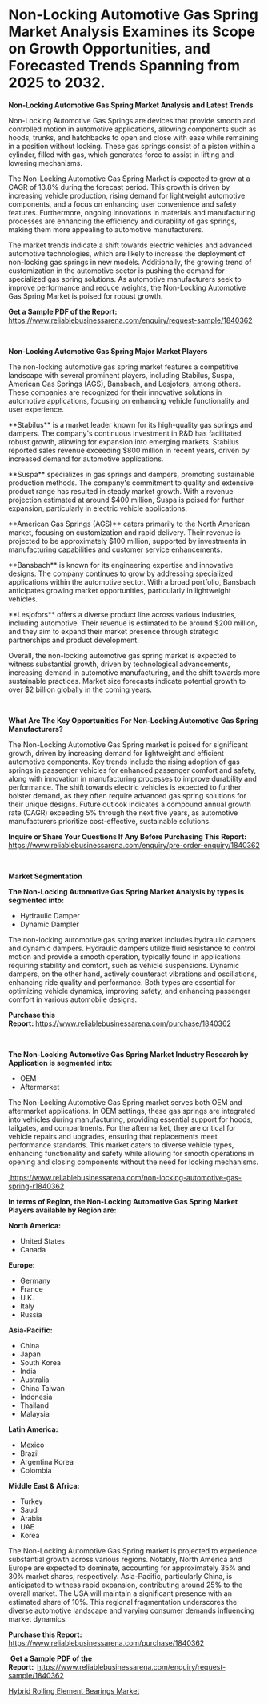 <p><h1>Non-Locking Automotive Gas Spring Market Analysis Examines its Scope on Growth Opportunities, and Forecasted Trends Spanning from 2025 to 2032.</h1></p><p><strong>Non-Locking Automotive Gas Spring Market Analysis and Latest Trends</strong></p>
<p><p>Non-Locking Automotive Gas Springs are devices that provide smooth and controlled motion in automotive applications, allowing components such as hoods, trunks, and hatchbacks to open and close with ease while remaining in a position without locking. These gas springs consist of a piston within a cylinder, filled with gas, which generates force to assist in lifting and lowering mechanisms.</p><p>The Non-Locking Automotive Gas Spring Market is expected to grow at a CAGR of 13.8% during the forecast period. This growth is driven by increasing vehicle production, rising demand for lightweight automotive components, and a focus on enhancing user convenience and safety features. Furthermore, ongoing innovations in materials and manufacturing processes are enhancing the efficiency and durability of gas springs, making them more appealing to automotive manufacturers.</p><p>The market trends indicate a shift towards electric vehicles and advanced automotive technologies, which are likely to increase the deployment of non-locking gas springs in new models. Additionally, the growing trend of customization in the automotive sector is pushing the demand for specialized gas spring solutions. As automotive manufacturers seek to improve performance and reduce weights, the Non-Locking Automotive Gas Spring Market is poised for robust growth.</p></p>
<p><strong>Get a Sample PDF of the Report:&nbsp;</strong> <a href="https://www.reliablebusinessarena.com/enquiry/request-sample/1840362?utm_campaign=3268&utm_medium=2&utm_source=Github&utm_content=ia&utm_term=31032025&utm_id=non-locking-automotive-gas-spring">https://www.reliablebusinessarena.com/enquiry/request-sample/1840362</a></p>
<p>&nbsp;</p>
<p><strong>Non-Locking Automotive Gas Spring Major Market Players</strong></p>
<p><p>The non-locking automotive gas spring market features a competitive landscape with several prominent players, including Stabilus, Suspa, American Gas Springs (AGS), Bansbach, and Lesjofors, among others. These companies are recognized for their innovative solutions in automotive applications, focusing on enhancing vehicle functionality and user experience.</p><p>**Stabilus** is a market leader known for its high-quality gas springs and dampers. The company's continuous investment in R&D has facilitated robust growth, allowing for expansion into emerging markets. Stabilus reported sales revenue exceeding $800 million in recent years, driven by increased demand for automotive applications.</p><p>**Suspa** specializes in gas springs and dampers, promoting sustainable production methods. The company's commitment to quality and extensive product range has resulted in steady market growth. With a revenue projection estimated at around $400 million, Suspa is poised for further expansion, particularly in electric vehicle applications.</p><p>**American Gas Springs (AGS)** caters primarily to the North American market, focusing on customization and rapid delivery. Their revenue is projected to be approximately $100 million, supported by investments in manufacturing capabilities and customer service enhancements.</p><p>**Bansbach** is known for its engineering expertise and innovative designs. The company continues to grow by addressing specialized applications within the automotive sector. With a broad portfolio, Bansbach anticipates growing market opportunities, particularly in lightweight vehicles.</p><p>**Lesjofors** offers a diverse product line across various industries, including automotive. Their revenue is estimated to be around $200 million, and they aim to expand their market presence through strategic partnerships and product development.</p><p>Overall, the non-locking automotive gas spring market is expected to witness substantial growth, driven by technological advancements, increasing demand in automotive manufacturing, and the shift towards more sustainable practices. Market size forecasts indicate potential growth to over $2 billion globally in the coming years.</p></p>
<p>&nbsp;</p>
<p><strong>What Are The Key Opportunities For Non-Locking Automotive Gas Spring Manufacturers?</strong></p>
<p><p>The Non-Locking Automotive Gas Spring market is poised for significant growth, driven by increasing demand for lightweight and efficient automotive components. Key trends include the rising adoption of gas springs in passenger vehicles for enhanced passenger comfort and safety, along with innovation in manufacturing processes to improve durability and performance. The shift towards electric vehicles is expected to further bolster demand, as they often require advanced gas spring solutions for their unique designs. Future outlook indicates a compound annual growth rate (CAGR) exceeding 5% through the next five years, as automotive manufacturers prioritize cost-effective, sustainable solutions.</p></p>
<p><strong>Inquire or Share Your Questions If Any Before Purchasing This Report:</strong> <a href="https://www.reliablebusinessarena.com/enquiry/pre-order-enquiry/1840362?utm_campaign=3268&utm_medium=2&utm_source=Github&utm_content=ia&utm_term=31032025&utm_id=non-locking-automotive-gas-spring">https://www.reliablebusinessarena.com/enquiry/pre-order-enquiry/1840362</a></p>
<p>&nbsp;</p>
<p><strong>Market Segmentation</strong></p>
<p><strong>The Non-Locking Automotive Gas Spring Market Analysis by types is segmented into:</strong></p>
<p><ul><li>Hydraulic Damper</li><li>Dynamic Dampler</li></ul></p>
<p><p>The non-locking automotive gas spring market includes hydraulic dampers and dynamic dampers. Hydraulic dampers utilize fluid resistance to control motion and provide a smooth operation, typically found in applications requiring stability and comfort, such as vehicle suspensions. Dynamic dampers, on the other hand, actively counteract vibrations and oscillations, enhancing ride quality and performance. Both types are essential for optimizing vehicle dynamics, improving safety, and enhancing passenger comfort in various automobile designs.</p></p>
<p><strong>Purchase this Report:&nbsp;</strong><a href="https://www.reliablebusinessarena.com/purchase/1840362?utm_campaign=3268&utm_medium=2&utm_source=Github&utm_content=ia&utm_term=31032025&utm_id=non-locking-automotive-gas-spring">https://www.reliablebusinessarena.com/purchase/1840362</a></p>
<p>&nbsp;</p>
<p><strong>The Non-Locking Automotive Gas Spring Market Industry Research by Application is segmented into:</strong></p>
<p><ul><li>OEM</li><li>Aftermarket</li></ul></p>
<p><p>The Non-Locking Automotive Gas Spring market serves both OEM and aftermarket applications. In OEM settings, these gas springs are integrated into vehicles during manufacturing, providing essential support for hoods, tailgates, and compartments. For the aftermarket, they are critical for vehicle repairs and upgrades, ensuring that replacements meet performance standards. This market caters to diverse vehicle types, enhancing functionality and safety while allowing for smooth operations in opening and closing components without the need for locking mechanisms.</p></p>
<p><a href="https://www.reliablebusinessarena.com/non-locking-automotive-gas-spring-r1840362?utm_campaign=3268&utm_medium=2&utm_source=Github&utm_content=ia&utm_term=31032025&utm_id=non-locking-automotive-gas-spring">&nbsp;https://www.reliablebusinessarena.com/non-locking-automotive-gas-spring-r1840362</a></p>
<p><strong>In terms of Region, the Non-Locking Automotive Gas Spring Market Players available by Region are:</strong></p>
<p>
    <p> <strong> North America: </strong>
        <ul>
            <li>United States</li>
            <li>Canada</li>
        </ul>
        </p> 
    <p> <strong> Europe: </strong>
        <ul>
            <li>Germany</li>
            <li>France</li>
            <li>U.K.</li>
            <li>Italy</li>
            <li>Russia</li>
        </ul>
        </p> 
    <p> <strong> Asia-Pacific: </strong>
        <ul>
            <li>China</li>
            <li>Japan</li>
            <li>South Korea</li>
            <li>India</li>
            <li>Australia</li>
            <li>China Taiwan</li>
            <li>Indonesia</li>
            <li>Thailand</li>
            <li>Malaysia</li>
        </ul>
        </p> 
    <p> <strong> Latin America: </strong>
        <ul>
            <li>Mexico</li>
            <li>Brazil</li>
            <li>Argentina Korea</li>
            <li>Colombia</li>
        </ul>
        </p> 
    <p> <strong> Middle East & Africa: </strong>
        <ul>
            <li>Turkey</li>
            <li>Saudi</li>
            <li>Arabia</li>
            <li>UAE</li>
            <li>Korea</li>
        </ul>
    </p>
    </p>
<p><p>The Non-Locking Automotive Gas Spring market is projected to experience substantial growth across various regions. Notably, North America and Europe are expected to dominate, accounting for approximately 35% and 30% market shares, respectively. Asia-Pacific, particularly China, is anticipated to witness rapid expansion, contributing around 25% to the overall market. The USA will maintain a significant presence with an estimated share of 10%. This regional fragmentation underscores the diverse automotive landscape and varying consumer demands influencing market dynamics.</p></p>
<p><strong>Purchase this Report: </strong><a href="https://www.reliablebusinessarena.com/purchase/1840362?utm_campaign=3268&utm_medium=2&utm_source=Github&utm_content=ia&utm_term=31032025&utm_id=non-locking-automotive-gas-spring">https://www.reliablebusinessarena.com/purchase/1840362</a></p>
<p>&nbsp;<strong>Get a Sample PDF of the Report:&nbsp;&nbsp;</strong><a href="https://www.reliablebusinessarena.com/enquiry/request-sample/1840362?utm_campaign=3268&utm_medium=2&utm_source=Github&utm_content=ia&utm_term=31032025&utm_id=non-locking-automotive-gas-spring">https://www.reliablebusinessarena.com/enquiry/request-sample/1840362</a></p>
<p><strong></strong></p>
<p><p><a href="https://github.com/sderolza/Market-Research-Report-List-1/blob/main/hybrid-rolling-element-bearings-market.md?utm_campaign=3268&utm_medium=2&utm_source=Github&utm_content=ia&utm_term=31032025&utm_id=non-locking-automotive-gas-spring">Hybrid Rolling Element Bearings Market</a></p></p>
